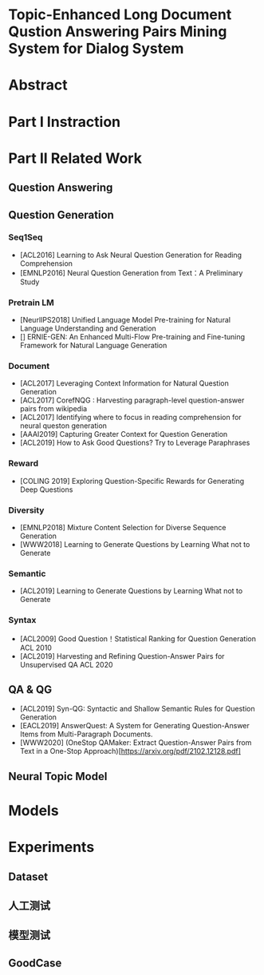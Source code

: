 # Topic-Enhanced Long Document Qustion Answering Pairs Mining System for Dialog System

# Abstract

# Part I Instraction

# Part II Related Work

## Question Answering


## Question Generation

### Seq1Seq
+ [ACL2016] Learning to Ask Neural Question Generation for Reading Comprehension
+ [EMNLP2016] Neural Question Generation from Text：A Preliminary Study

### Pretrain LM
+ [NeurlIPS2018] Unified Language Model Pre-training for Natural Language Understanding and Generation
+ [] ERNIE-GEN: An Enhanced Multi-Flow Pre-training and Fine-tuning Framework for Natural Language Generation

### Document
+ [ACL2017] Leveraging Context Information for Natural Question Generation
+ [ACL2017] CorefNQG : Harvesting paragraph-level question-answer pairs from wikipedia
+ [ACL2017] Identifying where to focus in reading comprehension for neural queston generation
+ [AAAI2019] Capturing Greater Context for Question Generation
+ [ACL2019] How to Ask Good Questions? Try to Leverage Paraphrases

### Reward
+ [COLING 2019] Exploring Question-Specific Rewards for Generating Deep Questions

### Diversity
+ [EMNLP2018] Mixture Content Selection for Diverse Sequence Generation
+ [WWW2018] Learning to Generate Questions by Learning What not to Generate

### Semantic
+ [ACL2019] Learning to Generate Questions by Learning What not to Generate

### Syntax
+ [ACL2009] Good Question！Statistical Ranking for Question Generation ACL 2010
+ [ACL2019] Harvesting and Refining Question-Answer Pairs for Unsupervised QA ACL 2020

## QA & QG
+ [ACL2019] Syn-QG: Syntactic and Shallow Semantic Rules for Question Generation 
+ [EACL2019] AnswerQuest: A System for Generating Question-Answer Items from Multi-Paragraph Documents.
+ [WWW2020] (OneStop QAMaker: Extract Question-Answer Pairs from Text in a One-Stop Approach)[https://arxiv.org/pdf/2102.12128.pdf]


## Neural Topic Model







# Models

# Experiments

## Dataset

## 人工测试

## 模型测试

## GoodCase

